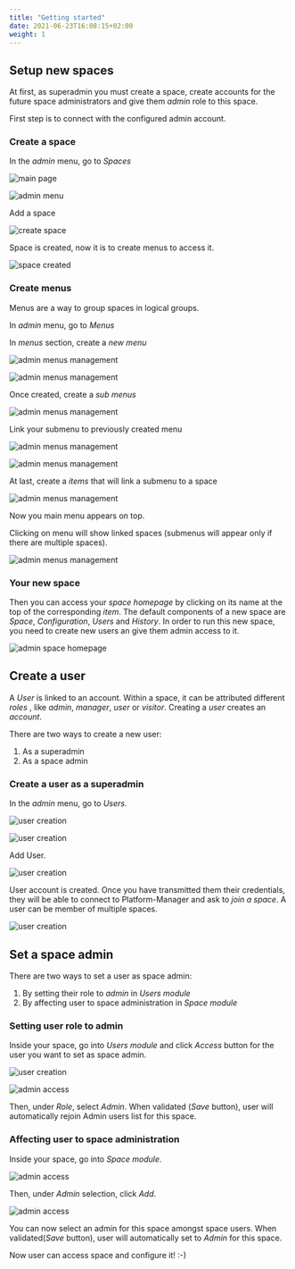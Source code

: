 ```yaml
---
title: "Getting started"
date: 2021-06-23T16:08:15+02:00
weight: 1
---
```

## Setup new spaces

At first, as superadmin you must create a space, create accounts for the future space administrators and give them *admin* role to this space.

First step is to connect with the configured admin account.

### Create a space

In the *admin* menu, go to *Spaces*

![main page](../../install_1.png)

![admin menu](../../install_2.png)

Add a space

![create space](../../install_3.png)

Space is created, now it is to create menus to access it.

![space created](../../install_4.png)

### Create menus

Menus are a way to group spaces in logical groups.

In *admin* menu, go to *Menus*

In *menus* section, create a *new menu*

![admin menus management](../../install_5.png)

![admin menus management](../../install_6.png)

Once created, create a *sub menus*

![admin menus management](../../install_7.png)

Link your submenu to previously created menu

![admin menus management](../../install_8.png)

![admin menus management](../../install_9.png)

At last, create a *items* that will link a submenu to a space

![admin menus management](../../install_10.png)

Now you main menu appears on top.

Clicking on menu will show linked spaces (submenus will appear only
if there are multiple spaces).

![admin menus management](../../install_11.png)

### Your new space

Then you can access your *space homepage* by clicking on its name at the top of the corresponding *item*.
The default components of a new space are *Space*, *Configuration*, *Users* and *History*.
In order to run this new space, you need to create new users an give them admin access to it.

![admin space homepage](../../install_12.png)

## Create a user

A *User* is linked to an account. Within a space, it can be attributed different *roles* , like *admin*, *manager*, *user* or *visitor*.
Creating a *user* creates an *account*.

There are two ways to create a new user:

1. As a superadmin
2. As a space admin

### Create a user as a superadmin

In the *admin* menu, go to *Users*.

![user creation](../../create_user_1.png)

![user creation](../../create_user_2.png)

Add User.

![user creation](../../create_user_3.png)

User account is created.
Once you have transmitted them their credentials, they will be able to connect to Platform-Manager and ask to *join a space*.
A user can be member of multiple spaces.

![user creation](../../create_user_4.png)

## Set a space admin

There are two ways to set a user as space admin:

1. By setting their role to *admin* in *Users module*
2. By affecting user to space administration in *Space module*

### Setting user role to admin

Inside your space, go into *Users module* and click *Access* button for the user you want to set as space admin.

![user creation](../../create_user_9.png)

![admin access](../../give_admin_access_1.png)

Then, under *Role*, select *Admin*.
When validated (*Save* button), user will automatically rejoin Admin users list for this space.

### Affecting user to space administration

Inside your space, go into *Space module*.

![admin access](../../give_admin_access_2.png)

Then, under *Admin* selection, click *Add*.

![admin access](../../give_admin_access_3.png)

You can now select an admin for this space amongst space users.
When validated(*Save* button), user will automatically set to *Admin* for this space.

Now user can access space and configure it! :-)
